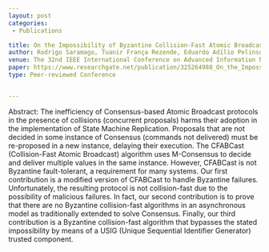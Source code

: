 ```yaml
---
layout: post
categories:
 - Publications

title: On the Impossibility of Byzantine Collision-Fast Atomic Broadcast
author: Rodrigo Saramago, Tuanir França Rezende, Eduardo Adílio Pelinson Alchieri, Lasaro Camargos
venue: The 32nd IEEE International Conference on Advanced Information Networking and Applications (IEEE AINA-2018)At: Krakow, Poland 
paper: https://www.researchgate.net/publication/325264988_On_the_Impossibility_of_Byzantine_Collision-Fast_Atomic_Broadcast
type: Peer-reviewed Conference


---
```

Abstract: The inefficiency of Consensus-based Atomic Broadcast protocols in the presence of collisions (concurrent proposals) harms their adoption in the implementation of State Machine Replication. Proposals that are not decided in some instance of Consensus (commands not delivered) must be re-proposed in a new instance, delaying their execution. The CFABCast (Collision-Fast Atomic Broadcast) algorithm uses M-Consensus to decide and deliver multiple values in the same instance. However, CFABCast is not Byzantine fault-tolerant, a requirement for many systems. Our first contribution is a modified version of CFABCast to handle Byzantine failures. Unfortunately, the resulting protocol is not collision-fast due to the possibility of malicious failures. In fact, our second contribution is to prove that there are no Byzantine collision-fast algorithms in an asynchronous model as traditionally extended to solve Consensus. Finally, our third contribution is a Byzantine collision-fast algorithm that bypasses the stated impossibility by means of a USIG (Unique Sequential Identifier Generator) trusted component.
 

